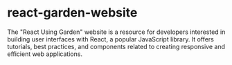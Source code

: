 # react-garden-website
The "React Using Garden" website is a resource for developers interested in building user interfaces with React, a popular JavaScript library. It offers tutorials, best practices, and components related to creating responsive and efficient web applications. 
